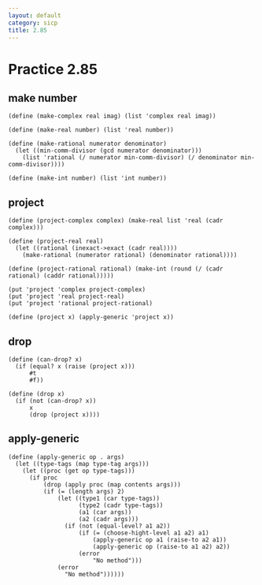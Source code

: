 ```yaml
---
layout: default
category: sicp
title: 2.85
---
```


# Practice 2.85

## make number

    (define (make-complex real imag) (list 'complex real imag))

    (define (make-real number) (list 'real number))

    (define (make-rational numerator denominator)
      (let ((min-comm-divisor (gcd numerator denominator)))
        (list 'rational (/ numerator min-comm-divisor) (/ denominator min-comm-divisor))))

    (define (make-int number) (list 'int number))

## project

    (define (project-complex complex) (make-real list 'real (cadr complex)))

    (define (project-real real) 
      (let ((rational (inexact->exact (cadr real))))
        (make-rational (numerator rational) (denominator rational))))

    (define (project-rational rational) (make-int (round (/ (cadr rational) (caddr rational)))))

    (put 'project 'complex project-complex)
    (put 'project 'real project-real)
    (put 'project 'rational project-rational)

    (define (project x) (apply-generic 'project x))

## drop

    (define (can-drop? x)
      (if (equal? x (raise (project x)))
          #t
          #f))

    (define (drop x)
      (if (not (can-drop? x))
          x
          (drop (project x))))

## apply-generic

    (define (apply-generic op . args)
      (let ((type-tags (map type-tag args)))
        (let ((proc (get op type-tags)))
          (if proc
          	  (drop (apply proc (map contents args)))
          	  (if (= (length args) 2)
          	      (let ((type1 (car type-tags))
          	            (type2 (cadr type-tags))
          	            (a1 (car args))
          	            (a2 (cadr args)))
          	        (if (not (equal-level? a1 a2))
          	            (if (= (choose-hight-level a1 a2) a1)
          	                (apply-generic op a1 (raise-to a2 a1))
          	                (apply-generic op (raise-to a1 a2) a2))
          	            (error
          	            	"No method")))
          	      (error
          	      	"No method"))))))

